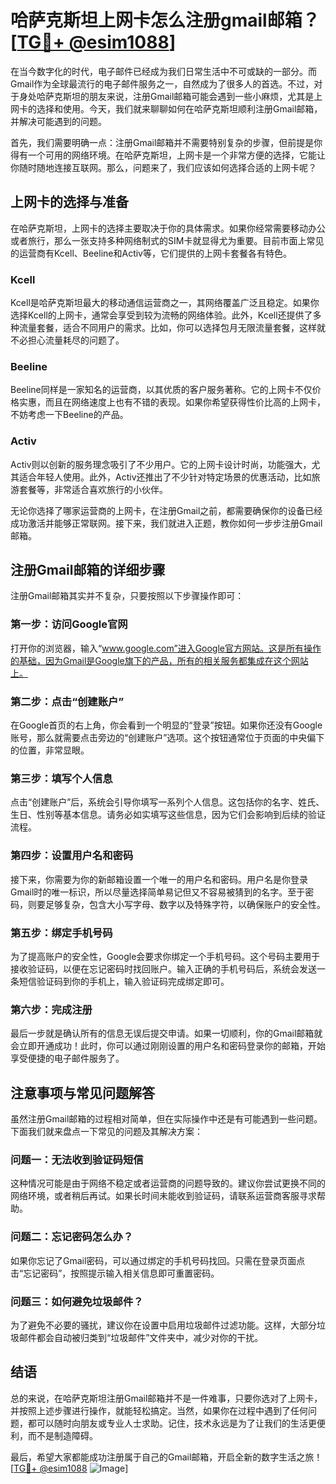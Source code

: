 # 哈萨克斯坦上网卡怎么注册gmail邮箱？[[TG💪+ @esim1088](https://t.me/s/esim1088)]

在当今数字化的时代，电子邮件已经成为我们日常生活中不可或缺的一部分。而Gmail作为全球最流行的电子邮件服务之一，自然成为了很多人的首选。不过，对于身处哈萨克斯坦的朋友来说，注册Gmail邮箱可能会遇到一些小麻烦，尤其是上网卡的选择和使用。今天，我们就来聊聊如何在哈萨克斯坦顺利注册Gmail邮箱，并解决可能遇到的问题。

首先，我们需要明确一点：注册Gmail邮箱并不需要特别复杂的步骤，但前提是你得有一个可用的网络环境。在哈萨克斯坦，上网卡是一个非常方便的选择，它能让你随时随地连接互联网。那么，问题来了，我们应该如何选择合适的上网卡呢？

## 上网卡的选择与准备

在哈萨克斯坦，上网卡的选择主要取决于你的具体需求。如果你经常需要移动办公或者旅行，那么一张支持多种网络制式的SIM卡就显得尤为重要。目前市面上常见的运营商有Kcell、Beeline和Activ等，它们提供的上网卡套餐各有特色。

### Kcell

Kcell是哈萨克斯坦最大的移动通信运营商之一，其网络覆盖广泛且稳定。如果你选择Kcell的上网卡，通常会享受到较为流畅的网络体验。此外，Kcell还提供了多种流量套餐，适合不同用户的需求。比如，你可以选择包月无限流量套餐，这样就不必担心流量耗尽的问题了。

### Beeline

Beeline同样是一家知名的运营商，以其优质的客户服务著称。它的上网卡不仅价格实惠，而且在网络速度上也有不错的表现。如果你希望获得性价比高的上网卡，不妨考虑一下Beeline的产品。

### Activ

Activ则以创新的服务理念吸引了不少用户。它的上网卡设计时尚，功能强大，尤其适合年轻人使用。此外，Activ还推出了不少针对特定场景的优惠活动，比如旅游套餐等，非常适合喜欢旅行的小伙伴。

无论你选择了哪家运营商的上网卡，在注册Gmail之前，都需要确保你的设备已经成功激活并能够正常联网。接下来，我们就进入正题，教你如何一步步注册Gmail邮箱。

## 注册Gmail邮箱的详细步骤

注册Gmail邮箱其实并不复杂，只要按照以下步骤操作即可：

### 第一步：访问Google官网

打开你的浏览器，输入“www.google.com”进入Google官方网站。这是所有操作的基础，因为Gmail是Google旗下的产品，所有的相关服务都集成在这个网站上。

### 第二步：点击“创建账户”

在Google首页的右上角，你会看到一个明显的“登录”按钮。如果你还没有Google账号，那么就需要点击旁边的“创建账户”选项。这个按钮通常位于页面的中央偏下的位置，非常显眼。

### 第三步：填写个人信息

点击“创建账户”后，系统会引导你填写一系列个人信息。这包括你的名字、姓氏、生日、性别等基本信息。请务必如实填写这些信息，因为它们会影响到后续的验证流程。

### 第四步：设置用户名和密码

接下来，你需要为你的新邮箱设置一个唯一的用户名和密码。用户名是你登录Gmail时的唯一标识，所以尽量选择简单易记但又不容易被猜到的名字。至于密码，则要足够复杂，包含大小写字母、数字以及特殊字符，以确保账户的安全性。

### 第五步：绑定手机号码

为了提高账户的安全性，Google会要求你绑定一个手机号码。这个号码主要用于接收验证码，以便在忘记密码时找回账户。输入正确的手机号码后，系统会发送一条短信验证码到你的手机上，输入验证码完成绑定即可。

### 第六步：完成注册

最后一步就是确认所有的信息无误后提交申请。如果一切顺利，你的Gmail邮箱就会立即开通成功！此时，你可以通过刚刚设置的用户名和密码登录你的邮箱，开始享受便捷的电子邮件服务了。

## 注意事项与常见问题解答

虽然注册Gmail邮箱的过程相对简单，但在实际操作中还是有可能遇到一些问题。下面我们就来盘点一下常见的问题及其解决方案：

### 问题一：无法收到验证码短信

这种情况可能是由于网络不稳定或者运营商的问题导致的。建议你尝试更换不同的网络环境，或者稍后再试。如果长时间未能收到验证码，请联系运营商客服寻求帮助。

### 问题二：忘记密码怎么办？

如果你忘记了Gmail密码，可以通过绑定的手机号码找回。只需在登录页面点击“忘记密码”，按照提示输入相关信息即可重置密码。

### 问题三：如何避免垃圾邮件？

为了避免不必要的骚扰，建议你在设置中启用垃圾邮件过滤功能。这样，大部分垃圾邮件都会自动被归类到“垃圾邮件”文件夹中，减少对你的干扰。

## 结语

总的来说，在哈萨克斯坦注册Gmail邮箱并不是一件难事，只要你选对了上网卡，并按照上述步骤进行操作，就能轻松搞定。当然，如果你在过程中遇到了任何问题，都可以随时向朋友或专业人士求助。记住，技术永远是为了让我们的生活更便利，而不是制造障碍。

最后，希望大家都能成功注册属于自己的Gmail邮箱，开启全新的数字生活之旅！[[TG💪+ @esim1088](https://t.me/s/esim1088) ![Image](https://i.postimg.cc/4NQfJmqS/Snipaste-2025-05-13-00-14-12.png)]